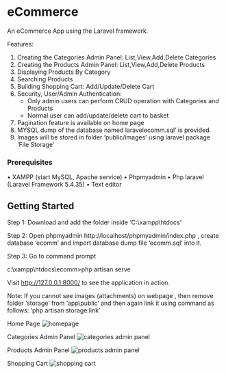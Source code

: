 # eCommerce

An eCommerce App using the Laravel framework.

Features:
1.	Creating the Categories Admin Panel: List,View,Add,Delete Categories
2.	Creating the Products Admin Panel: List,View,Add,Delete Products
3.	Displaying Products By Category
4.	Searching Products
5.	Building Shopping Cart: Add/Update/Delete Cart
6.	Security, User/Admin Authentication: 
	- Only admin users can perform CRUD operation with Categories and Products
	- Normal user can add/update/delete cart to basket
7.	Pagination feature is available on home page
8.	MYSQL dump of the database named laravelecomm.sql’ is provided.
9.	Images will be stored in folder ‘public/images’ using laravel package ‘File Storage’

### Prerequisites

•	XAMPP (start MySQL, Apache service)
•	Phpmyadmin 
•	Php laravel (Laravel Framework 5.4.35)
•	Text editor

## Getting Started

Step 1: Download and add the folder inside ‘C:\xampp\htdocs’

Step 2: Open phpmyadmin http://localhost/phpmyadmin/index.php , create database ‘ecomm’ and import database dump file ‘ecomm.sql’ into it.

Step 3: Go to command prompt

c:\xampp\htdocs\ecomm>php artisan serve 

Visit http://127.0.0.1:8000/ to see the application in action.

Note: If you cannot see images (attachments) on webpage , then remove folder ‘storage’ from ‘app\public’ and then again link it using command as follows:
‘php artisan storage:link’

Home Page
![homepage](https://user-images.githubusercontent.com/14937374/37023309-c560d43e-2125-11e8-9e06-8e2b0e3cf3ce.png)

Categories Admin Panel
![categories admin panel](https://user-images.githubusercontent.com/14937374/37023317-ca1a9c80-2125-11e8-98f4-c32adda9e2ab.png)

Products Admin Panel
![products admin panel](https://user-images.githubusercontent.com/14937374/37023327-d080892c-2125-11e8-8fa1-37bc2a3dd3dc.png)

Shopping Cart
![shopping cart](https://user-images.githubusercontent.com/14937374/37023329-d3f6a942-2125-11e8-805f-ee947c9bddf5.png)



